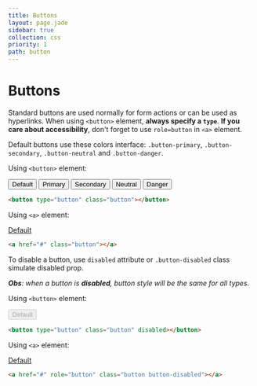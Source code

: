 ```yaml
---
title: Buttons
layout: page.jade
sidebar: true
collection: css
priority: 1
path: button
---
```


# Buttons

Standard buttons are used normally for form actions or can be used as hyperlinks.
When using `<button>` element, **always specify a `type`**. **If you care about accessibility**, don't forget to use `role=button` in `<a>` element.

Default buttons use these colors interface: `.button-primary`, `.button-secondary`, `.button-neutral` and `.button-danger`.

Using `<button>` element:

<div class="example example-code">
  <button type="button" class="button">Default</button>
  <button type="button" class="button button-primary">Primary</button>
  <button type="button" class="button button-secondary">Secondary</button>
  <button type="button" class="button button-neutral">Neutral</button>
  <button type="button" class="button button-danger">Danger</button>
</div>

```html
<button type="button" class="button"></button>
```

Using `<a>` element:

<div class="example example-code">
  <a href="#" role="button" class="button">Default</a>
</div>

```html
<a href="#" class="button"></a>
```

To disable a button, use `disabled` attribute or `.button-disabled` class simulate disabled prop.

_**Obs**: when a button is **disabled**, button style will be the same for all types._

Using `<button>` element:

<div class="example example-code">
  <button disabled type="button" class="button">Default</button>
</div>

```html
<button type="button" class="button" disabled></button>
```

Using `<a>` element:

<div class="example example-code">
  <a href="#" role="button" class="button button-disabled">Default</a>
</div>

```html
<a href="#" role="button" class="button button-disabled"></a>
```
